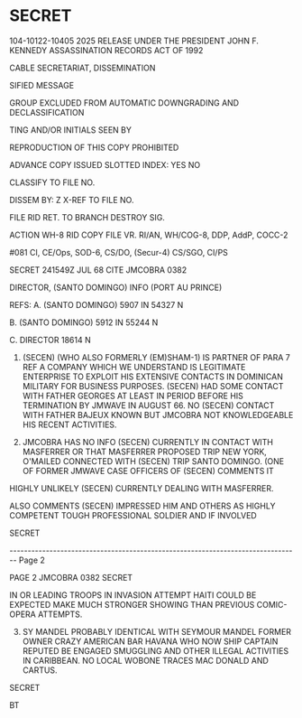 # SECRET

104-10122-10405
2025 RELEASE UNDER THE PRESIDENT JOHN F. KENNEDY ASSASSINATION RECORDS ACT OF 1992

CABLE SECRETARIAT, DISSEMINATION

SIFIED MESSAGE

GROUP
EXCLUDED FROM AUTOMATIC
DOWNGRADING AND
DECLASSIFICATION

TING AND/OR INITIALS SEEN BY

REPRODUCTION OF THIS COPY PROHIBITED

ADVANCE COPY ISSUED SLOTTED INDEX: YES NO

CLASSIFY TO FILE NO.

DISSEM BY: Z
X-REF TO FILE NO.

FILE RID RET. TO BRANCH DESTROY SIG.

ACTION WH-8 RID COPY FILE VR. RI/AN, WH/COG-8, DDP, AddP, COCC-2

#081 CI, CE/Ops, SOD-6, CS/DO, (Secur-4) CS/SGO, CI/PS

SECRET 241549Z JUL 68 CITE JMCOBRA 0382

DIRECTOR, (SANTO DOMINGO) INFO (PORT AU PRINCE)

REFS: A. (SANTO DOMINGO) 5907 IN 54327 N

B. (SANTO DOMINGO) 5912 IN 55244 N

C. DIRECTOR 18614 N

1. (SECEN) (WHO ALSO FORMERLY (EM)SHAM-1) IS PARTNER OF PARA 7 REF A COMPANY WHICH WE UNDERSTAND IS LEGITIMATE ENTERPRISE TO EXPLOIT HIS EXTENSIVE CONTACTS IN DOMINICAN MILITARY FOR BUSINESS PURPOSES. (SECEN) HAD SOME CONTACT WITH FATHER GEORGES AT LEAST IN PERIOD BEFORE HIS TERMINATION BY JMWAVE IN AUGUST 66. NO (SECEN) CONTACT WITH FATHER BAJEUX KNOWN BUT JMCOBRA NOT KNOWLEDGEABLE HIS RECENT ACTIVITIES.

2. JMCOBRA HAS NO INFO (SECEN) CURRENTLY IN CONTACT WITH MASFERRER OR THAT MASFERRER PROPOSED TRIP NEW YORK, O'MAILED CONNECTED WITH (SECEN) TRIP SANTO DOMINGO. (ONE OF FORMER JMWAVE CASE OFFICERS OF (SECEN) COMMENTS IT

HIGHLY UNLIKELY (SECEN) CURRENTLY DEALING WITH MASFERRER.

ALSO COMMENTS (SECEN) IMPRESSED HIM AND OTHERS AS HIGHLY COMPETENT TOUGH PROFESSIONAL SOLDIER AND IF INVOLVED

SECRET


-------------------------------------------------------------------------------- Page 2

PAGE 2 JMCOBRA 0382 SECRET

IN OR LEADING TROOPS IN INVASION ATTEMPT HAITI COULD BE
EXPECTED MAKE MUCH STRONGER SHOWING THAN PREVIOUS COMIC-OPERA
ATTEMPTS.

3. SY MANDEL PROBABLY IDENTICAL WITH SEYMOUR MANDEL
   FORMER OWNER CRAZY AMERICAN BAR HAVANA WHO NOW SHIP CAPTAIN
   REPUTED BE ENGAGED SMUGGLING AND OTHER ILLEGAL ACTIVITIES
   IN CARIBBEAN. NO LOCAL WOBONE TRACES MAC DONALD AND CARTUS.

SECRET

BT
